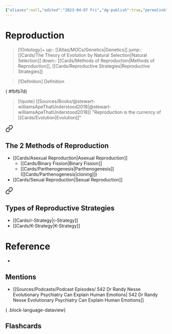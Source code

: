 ```yaml
---
{"aliases":null,"edited":"2023-04-07 Fri","dg-publish":true,"permalink":"/cards/reproduction/","dgPassFrontmatter":true}
---
```


# Reproduction

> [!Ontology]+
> up:: [[Atlas/MOCs/Genetics\|Genetics]]
> jump:: [[Cards/The Theory of Evolution by Natural Selection\|Natural Selection]]
> down:: [[Cards/Methods of Reproduction\|Methods of Reproduction]], [[Cards/Reproductive Strategies\|Reproductive Strategies]]

> [!Definition] Definition
> 
{ #fbfb7d}


> [!quote] [[Sources/Books/@stewart-williamsApeThatUnderstood2018\|@stewart-williamsApeThatUnderstood2018]]
> "Reproduction is the currency of [[Cards/Evolution\|Evolution]]"


<div class="transclusion internal-embed is-loaded"><a class="markdown-embed-link" href="/cards/methods-of-reproduction/#the-2-methods-of-reproduction" aria-label="Open link"><svg xmlns="http://www.w3.org/2000/svg" width="24" height="24" viewBox="0 0 24 24" fill="none" stroke="currentColor" stroke-width="2" stroke-linecap="round" stroke-linejoin="round" class="svg-icon lucide-link"><path d="M10 13a5 5 0 0 0 7.54.54l3-3a5 5 0 0 0-7.07-7.07l-1.72 1.71"></path><path d="M14 11a5 5 0 0 0-7.54-.54l-3 3a5 5 0 0 0 7.07 7.07l1.71-1.71"></path></svg></a><div class="markdown-embed">



## The 2 Methods of Reproduction
- [[Cards/Asexual Reproduction\|Asexual Reproduction]]
	- [[Cards/Binary Fission\|Binary Fission]]
	- [[Cards/Parthenogenesis\|Parthenogenesis]] ([[Cards/Parthenogenesis\|cloning]])
- [[Cards/Sexual Reproduction\|Sexual Reproduction]]


</div></div>


<div class="transclusion internal-embed is-loaded"><a class="markdown-embed-link" href="/cards/reproductive-strategies/#types-of-reproductive-strategies" aria-label="Open link"><svg xmlns="http://www.w3.org/2000/svg" width="24" height="24" viewBox="0 0 24 24" fill="none" stroke="currentColor" stroke-width="2" stroke-linecap="round" stroke-linejoin="round" class="svg-icon lucide-link"><path d="M10 13a5 5 0 0 0 7.54.54l3-3a5 5 0 0 0-7.07-7.07l-1.72 1.71"></path><path d="M14 11a5 5 0 0 0-7.54-.54l-3 3a5 5 0 0 0 7.07 7.07l1.71-1.71"></path></svg></a><div class="markdown-embed">



## Types of Reproductive Strategies
- [[Cards/r-Strategy\|r-Strategy]]
- [[Cards/K-Strategy\|K-Strategy]]


</div></div>


# Reference
- 

## Mentions
- [[Sources/Podcasts/Podcast Episodes/ 542   Dr Randy Nesse   Evolutionary Psychiatry Can Explain Human Emotions\| 542   Dr Randy Nesse   Evolutionary Psychiatry Can Explain Human Emotions]]

{ .block-language-dataview}

## Flashcards
